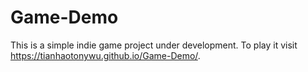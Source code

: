 # Game-Demo
This is a simple indie game project under development. To play it visit https://tianhaotonywu.github.io/Game-Demo/.
